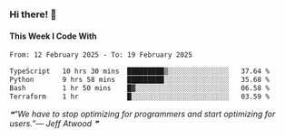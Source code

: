 ### Hi there! 👋

#### This Week I Code With
<!--START_SECTION:waka-->

```txt
From: 12 February 2025 - To: 19 February 2025

TypeScript   10 hrs 30 mins  █████████▒░░░░░░░░░░░░░░░   37.64 %
Python       9 hrs 58 mins   █████████░░░░░░░░░░░░░░░░   35.68 %
Bash         1 hr 50 mins    █▓░░░░░░░░░░░░░░░░░░░░░░░   06.58 %
Terraform    1 hr            █░░░░░░░░░░░░░░░░░░░░░░░░   03.59 %
```

<!--END_SECTION:waka-->

<!--STARTS_HERE_QUOTE_README-->
<i>❝“We have to stop optimizing for programmers and start optimizing for users.”— Jeff Atwood   ❞</i>
<!--ENDS_HERE_QUOTE_README-->
